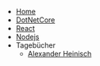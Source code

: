 <!-- _navbar.md -->

* [Home](/)
* [DotNetCore](dotnetcore/index.md)
* [React](react/index.md)
* [Nodejs](nodejs/index.md)
* Tagebücher
	* [Alexander Heinisch](devdiarys/alexanderheinisch)

